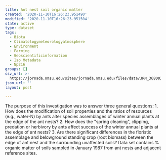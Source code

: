 ```yaml
---
title: Ant nest soil organic matter
created: '2020-11-10T16:26:23.951490'
modified: '2020-11-10T16:26:23.951504'
state: active
type: dataset
tags:
  - Biota
  - Climatologymeteorologyatmosphere
  - Environment
  - Farming
  - Geoscientificinformation
  - Iso Metadata
  - Np216
groups: []
csv_url: >-
  https://jornada.nmsu.edu/sites/jornada.nmsu.edu/files/data/JRN_368003_ant_nest_organic_matter_data_0.csv
json_url: ''
layout: post

---
```

<p>The purpose of this investigation was to answer three general questions: 1. How does the modification of soil properties and the ratios of resources (e.g., water-N) by ants alter species assemblages of winter annual plants at the edge of the ant nests? 2. How does the "spring cleaning", clipping, predation or herbivory by ants affect success of the winter annual plants at the edge of ant nests? 3. Are there significant differences in the floristic assemblage and belowground standing crop (root biomass) between the edge of ant nest and the surrounding unaffected soils? Data set contains % organic matter of soils sampled in January 1987 from ant nests and adjacent reference sites.</p>

